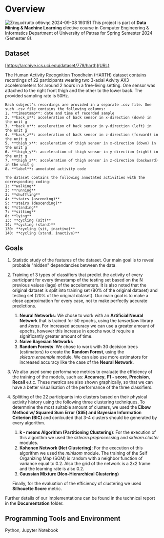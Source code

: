 # Overview  
![Στιγμιότυπο οθόνης 2024-09-08 193151](https://github.com/user-attachments/assets/0d31d0d2-8ea3-4dca-9212-a531391a1e80)
This project is part of **Data Mining & Machine Learning** elective course in Computer Engineering & Informatics Department of University of Patras for Spring Semester 2024 (Semester 8). 

## Dataset
[https://archive.ics.uci.edu/dataset/779/harth](URL)

  The Human Activity Recognition Trondheim (HARTH) dataset contains recordings of 22 participants wearing two 3-axial Axivity AX3 accelerometers for around 2 hours in a free-living setting. One sensor was attached to the right front thigh and the other to the lower back. The provided sampling rate is 50Hz. 

    Each subject's recordings are provided in a separate .csv file. One such .csv file contains the following columns:
    1. **timestamp**: date and time of recorded sample
    2. **back_x**: acceleration of back sensor in x-direction (down) in the unit g
    3. **back_y**: acceleration of back sensor in y-direction (left) in the unit g
    4. **back_z**: acceleration of back sensor in z-direction (forward) in the unit g
    5. **thigh_x**: acceleration of thigh sensor in x-direction (down) in the unit g
    6. **thigh_y**: acceleration of thigh sensor in y-direction (right) in the unit g
    7. **thigh_z**: acceleration of thigh sensor in z-direction (backward) in the unit g
    8. **label**: annotated activity code

    The dataset contains the following annotated activities with the corresponding coding:
    1: **walking**	
    2: **running**	
    3: **shuffling**
    4: **stairs (ascending)**
    5: **stairs (descending)**	
    6: **standing**	
    7: **sitting**	
    8: **lying**	
    13: **cycling (sit)**	
    14: **cycling (stand)**	
    130: **cycling (sit, inactive)**
    140: **cycling (stand, inactive)**

## Goals
1. Statistic study of the features of the dataset. Our main goal is to reveal probable "hidden" dependancies between the data.

2. Training of 3 types of classifiers that predict the activity of every participant for every timestamp of the testing set based on the N previous values (lags) of the accelometers. It is also noted that the original dataset is split into training set (80% of the original dataset) and testing set (20% of the original dataset). Our main goal is to make a close approximation for every case, not to make perfectly accurate predictions.
    1. **Neural Networks**: We chose to work with an **Artificial Neural Network** that is trained for 50 epochs, using the *tensorflow* library and *keras*. For increased accuracy we can use a greater amount of epochs, however this increase in epochs would require a significantly greater amount of time. 
    2. **Naive Bayesian Networks**
    3. **Random Forests**: We chose to work with 30 decision trees (estimators) to create the **Random Forest**, using the *sklearn.ensemble* module. We can also use more estimators for increased accuracy like the case of the **Neural Network**.
3. We also used some performance metrics to evaluate the efficiency of the training of the models, such as: **Accuracy**, **F1 - score**, **Precision**, **Recall** e.t.c. These metrics are also shown graphically, so that we can have a better visualisation of the performance of the three classifiers.
4. Splitting of the 22 participants into clusters based on their physical activity history using the following three clustering techniques. To determnine the most suitable amount of clusters, we used the **Elbow Method w/ Squared Sum Error (SSE) and Bayesian Information Criterion (BIC)** and conlcuded that 3-4 clusters should be generated by every algorithm.
    1. **k - means Algorithm (Partitioning Clustering)**: For the execution of this algorithm we used the *sklearn.preprocessing* and *sklearn.cluster* modules.
    2. **Kohonen Network (Net Clustering)**: For the execution of this algorithm we used the *minisom* module. The training of the Self Organizing Map (SOM) is random with a neighbor function of variance equal to 0.2. Also the grid of the network is a 2x2 frame and the learning rate is also 0.2.
    3. **Gaussian Mixture (Non-Hierarchical Clustering)** 
   
   Finally, for the evaluation of the efficiency of clustering we used **Silhouette Score** metric.
  
Further details of our implementations can be found in the technical report in the **Documentation** folder. 

## Programming Tools and Environment 
Python, Jupyter Notebook
